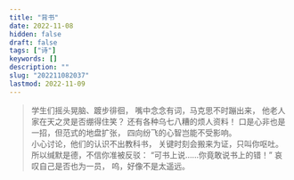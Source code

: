 ```yaml
---
title: "背书"
date: 2022-11-08
hidden: false
draft: false
tags: ["诗"]
keywords: []
description: ""
slug: "202211082037"
lastmod: 2022-11-09
---
```


> 学生们摇头晃脑、踱步徘徊，
嘴中念念有词，马克思不时蹦出来，
他老人家在天之灵是否绷得住笑？
还有各种乌七八糟的烦人资料！
口是心非也是一招，但范式的地盘扩张，
四向纷飞的心智岂能不受影响。<br>
小心讨论，他们的认识不出教科书，
关键时刻会搬来为证，只叫你呕吐。
所以缄默是德，不信你准被反驳：
“可书上说……你竟敢说书上的错！”
哀叹自己是否也为一员，
呜，好像不是太遥远。